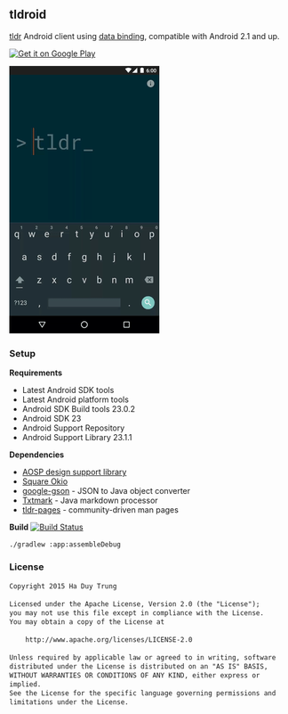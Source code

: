 ## tldroid
[tldr](https://github.com/tldr-pages/tldr) Android client using [data binding](http://developer.android.com/tools/data-binding/guide.html), compatible with Android 2.1 and up.


[![Get it on Google Play](https://developer.android.com/images/brand/en_generic_rgb_wo_45.png)](https://play.google.com/store/apps/details?id=io.github.hidroh.tldroid)

![](assets/tldroid.gif)

### Setup
**Requirements**
- Latest Android SDK tools
- Latest Android platform tools
- Android SDK Build tools 23.0.2
- Android SDK 23
- Android Support Repository
- Android Support Library 23.1.1

**Dependencies**

- [AOSP design support library](https://developer.android.com/tools/support-library/features.html#design)
- [Square Okio](https://github.com/square/okio)
- [google-gson](https://github.com/google/gson) - JSON to Java object converter
- [Txtmark](https://github.com/rjeschke/txtmark) - Java markdown processor
- [tldr-pages](https://github.com/tldr-pages/tldr) - community-driven man pages

**Build** [![Build Status](https://travis-ci.org/hidroh/tldroid.svg?branch=master)](https://travis-ci.org/hidroh/tldroid)

    ./gradlew :app:assembleDebug

### License
    Copyright 2015 Ha Duy Trung

    Licensed under the Apache License, Version 2.0 (the "License");
    you may not use this file except in compliance with the License.
    You may obtain a copy of the License at

        http://www.apache.org/licenses/LICENSE-2.0

    Unless required by applicable law or agreed to in writing, software
    distributed under the License is distributed on an "AS IS" BASIS,
    WITHOUT WARRANTIES OR CONDITIONS OF ANY KIND, either express or implied.
    See the License for the specific language governing permissions and
    limitations under the License.
